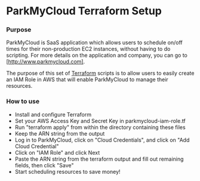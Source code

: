 # ParkMyCloud Terraform Setup


### Purpose

ParkMyCloud is SaaS application which allows users to schedule on/off times for their non-production EC2 instances, without having to do scripting. For more details on the application and company, you can go to [http://www.parkmycloud.com].

The purpose of this set of [Terraform](https://www.terraform.io/) scripts is to allow users to easily create an IAM Role in AWS that will enable ParkMyCloud to manage their resources.

### How to use

- Install and configure Terraform
- Set your AWS Access Key and Secret Key in parkmycloud-iam-role.tf
- Run "terraform apply" from within the directory containing these files
- Keep the ARN string from the output
- Log in to ParkMyCloud, click on "Cloud Credentials", and click on "Add Cloud Credential"
- Click on "IAM Role" and click Next
- Paste the ARN string from the terraform output and fill out remaining fields, then click "Save"
- Start scheduling resources to save money!